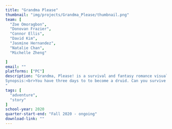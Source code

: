 ```yaml
---
title: "Grandma Please"
thumbnail: "img/projects/Grandma_Please/thumbnail.png"
team: [
  "Zoe Omoragbon",
  "Donovan Frazier",
  "Connor Ellis",
  "David Kim",
  "Jasmine Hernandez",
  "Natalie Chan",
  "Michelle Zheng"

]
email: ""
platforms: ["PC"]
description: "Grandma, Please! is a survival and fantasy romance visual novel; featuring a nameable druid-in-training protagonist with 3 love interests and multiple endings.<br><br>
Synopsis:<br>You have three days to to become a druid. Can you survive and pass your right of passage? A simple enough task until your grandmother leaves you in the  Otherworld with a human (?) to protect, an annoying (not really) cat supernatural, and a grumpy vampire hungry for your blood. Make your choice, survive and date them at your own discretion. There are only a million ways to die and a few to achieve your goal.
"
tags: [
  "adventure",
  "story"
]
school-year: 2020
quarter-start-end: "Fall 2020 - ongoing"
download-link: ""
---
```

